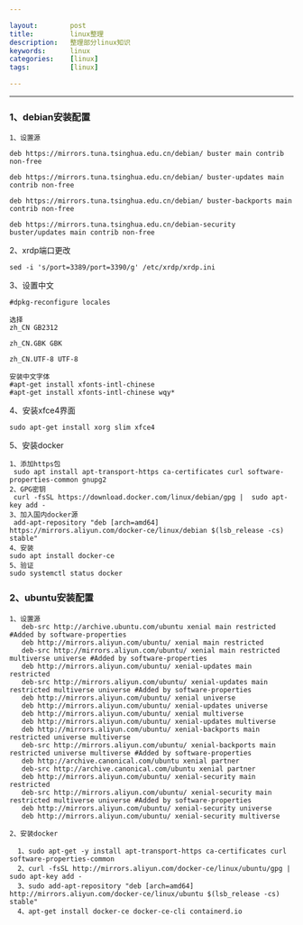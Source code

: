 ```yaml
---

layout:        post
title:         linux整理
description:   整理部分linux知识
keywords:      linux
categories:    [linux]
tags:          [linux]

---
```


----------------------------

### 1、debian安装配置

    1、设置源

    deb https://mirrors.tuna.tsinghua.edu.cn/debian/ buster main contrib non-free    
    
    deb https://mirrors.tuna.tsinghua.edu.cn/debian/ buster-updates main contrib non-free  

    deb https://mirrors.tuna.tsinghua.edu.cn/debian/ buster-backports main contrib non-free    

    deb https://mirrors.tuna.tsinghua.edu.cn/debian-security buster/updates main contrib non-free  

   2、xrdp端口更改

    sed -i 's/port=3389/port=3390/g' /etc/xrdp/xrdp.ini

   3、设置中文

    #dpkg-reconfigure locales

    选择
    zh_CN GB2312

    zh_CN.GBK GBK

    zh_CN.UTF-8 UTF-8

    安装中文字体
    #apt-get install xfonts-intl-chinese
    #apt-get install xfonts-intl-chinese wqy*

   4、安装xfce4界面

    sudo apt-get install xorg slim xfce4

   5、安装docker

    1、添加https包
     sudo apt install apt-transport-https ca-certificates curl software-properties-common gnupg2
    2、GPG密钥
     curl -fsSL https://download.docker.com/linux/debian/gpg |  sudo apt-key add -
    3、加入国内docker源
     add-apt-repository "deb [arch=amd64] https://mirrors.aliyun.com/docker-ce/linux/debian $(lsb_release -cs) stable"
    4、安装
    sudo apt install docker-ce
    5、验证
    sudo systemctl status docker



### 2、ubuntu安装配置

    1、设置源
       deb-src http://archive.ubuntu.com/ubuntu xenial main restricted #Added by software-properties
       deb http://mirrors.aliyun.com/ubuntu/ xenial main restricted
       deb-src http://mirrors.aliyun.com/ubuntu/ xenial main restricted multiverse universe #Added by software-properties
       deb http://mirrors.aliyun.com/ubuntu/ xenial-updates main restricted
       deb-src http://mirrors.aliyun.com/ubuntu/ xenial-updates main restricted multiverse universe #Added by software-properties
       deb http://mirrors.aliyun.com/ubuntu/ xenial universe
       deb http://mirrors.aliyun.com/ubuntu/ xenial-updates universe
       deb http://mirrors.aliyun.com/ubuntu/ xenial multiverse
       deb http://mirrors.aliyun.com/ubuntu/ xenial-updates multiverse
       deb http://mirrors.aliyun.com/ubuntu/ xenial-backports main restricted universe multiverse
       deb-src http://mirrors.aliyun.com/ubuntu/ xenial-backports main restricted universe multiverse #Added by software-properties
       deb http://archive.canonical.com/ubuntu xenial partner
       deb-src http://archive.canonical.com/ubuntu xenial partner
       deb http://mirrors.aliyun.com/ubuntu/ xenial-security main restricted
       deb-src http://mirrors.aliyun.com/ubuntu/ xenial-security main restricted multiverse universe #Added by software-properties
       deb http://mirrors.aliyun.com/ubuntu/ xenial-security universe
       deb http://mirrors.aliyun.com/ubuntu/ xenial-security multiverse

    2、安装docker
    
      1、sudo apt-get -y install apt-transport-https ca-certificates curl software-properties-common
      2、curl -fsSL http://mirrors.aliyun.com/docker-ce/linux/ubuntu/gpg | sudo apt-key add -
      3、sudo add-apt-repository "deb [arch=amd64] http://mirrors.aliyun.com/docker-ce/linux/ubuntu $(lsb_release -cs) stable"
      4、apt-get install docker-ce docker-ce-cli containerd.io
